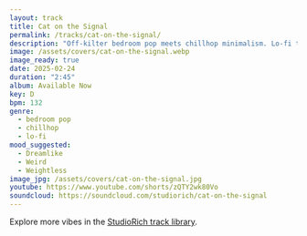 ```yaml
---
layout: track
title: Cat on the Signal
permalink: /tracks/cat-on-the-signal/
description: "Off-kilter bedroom pop meets chillhop minimalism. Lo-fi textures pulse gently with analog fuzz, layered beneath soft jazzy chords and sputtering vinyl crackles. Bass loops twist just off-tempo, giving the track a living, unstable rhythm. Vocals, if present, are hushed and syrupy, hiding under reverbed pads and tape flutter. It’s a dreamy feedback loop—warm, weird, and weightless."
image: /assets/covers/cat-on-the-signal.webp
image_ready: true
date: 2025-02-24
duration: "2:45"
album: Available Now
key: D
bpm: 132
genre:
  - bedroom pop
  - chillhop
  - lo-fi
mood_suggested:
  - Dreamlike
  - Weird
  - Weightless
image_jpg: /assets/covers/cat-on-the-signal.jpg
youtube: https://www.youtube.com/shorts/zQTY2wk80Vo
soundcloud: https://soundcloud.com/studiorich/cat-on-the-signal
---
```


Explore more vibes in the [StudioRich track library](/tracks/).
